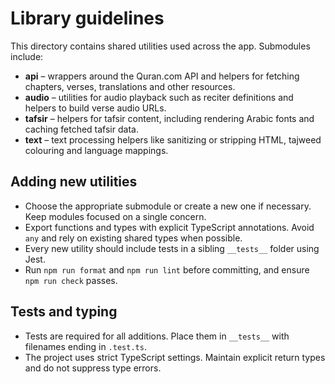 # Library guidelines

This directory contains shared utilities used across the app. Submodules include:

- **api** – wrappers around the Quran.com API and helpers for fetching chapters, verses, translations and other resources.
- **audio** – utilities for audio playback such as reciter definitions and helpers to build verse audio URLs.
- **tafsir** – helpers for tafsir content, including rendering Arabic fonts and caching fetched tafsir data.
- **text** – text processing helpers like sanitizing or stripping HTML, tajweed colouring and language mappings.

## Adding new utilities

- Choose the appropriate submodule or create a new one if necessary. Keep modules focused on a single concern.
- Export functions and types with explicit TypeScript annotations. Avoid `any` and rely on existing shared types when possible.
- Every new utility should include tests in a sibling `__tests__` folder using Jest.
- Run `npm run format` and `npm run lint` before committing, and ensure `npm run check` passes.

## Tests and typing

- Tests are required for all additions. Place them in `__tests__` with filenames ending in `.test.ts`.
- The project uses strict TypeScript settings. Maintain explicit return types and do not suppress type errors.
